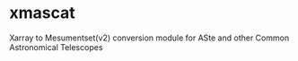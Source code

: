 # xmascat
Xarray to Mesumentset(v2) conversion module for ASte and other Common Astronomical Telescopes
